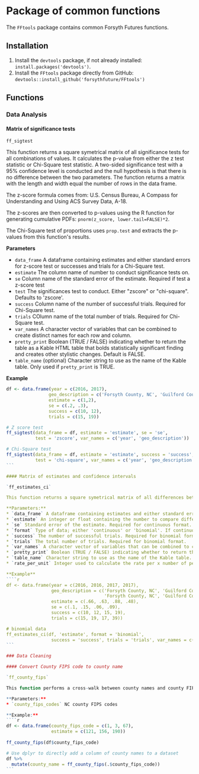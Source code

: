 # Package of common functions
The `FFtools` package contains common Forsyth Futures functions.

## Installation
1. Install the `devtools` package, if not already installed: `install.packages('devtools')`.
2. Install the `FFtools` package directly from GitHub:  `devtools::install_github('forsythfuture/FFtools')`

## Functions

### Data Analysis

#### Matrix of significance tests

`ff_sigtest`

This function returns a square symetrical matrix of all significance tests for all combinations of values. It calculates the p-value from either the z test statistic or Chi-Square test statistic. A two-sided significance test with a 95% confidence level is conducted and the null hypothesis is that there is no difference between the two parameters. The function returns a matrix with the length and width equal the number of rows in the data frame.

The z-score formula comes from:
U.S. Census Bureau, A Compass for Understanding and Using ACS Survey Data, A-18.

The z-scores are then converted to p-values using the R function for generating cumulative PDFs: `pnorm(z_score, lower.tail=FALSE)*2`.

The Chi-Square test of proportions uses `prop.test` and extracts the p-values from this function's results.

**Parameters**
* `data_frame` A dataframe containing estimates and either standard errors for z-score test or successes and trials for a Chi-Square test.
* `estimate` The column name of number to conduct significance tests on.
* `se` Column name of the standard error of the estimate. Required if test a z-score test
* `test` The significances test to conduct. Either "zscore" or "chi-square". Defaults to 'zscore'.
* `success` Column name of the number of successful trials. Required for Chi-Square test.
* `trials` COlumn name of the total number of trials. Required for Chi-Square test.
* `var_names` A character vector of variables that can be combined to create distinct names for each row and column.
* `pretty_print` Boolean (TRUE / FALSE) indicating whether to return the table as a Kable HTML table that bolds statistically significant finding and creates other stylistic changes. Default is FALSE.
* `table_name` (optional) Character string to use as the name of the Kable table. Only used if `pretty_print` is TRUE.

**Example**

````r
df <- data.frame(year = c(2016, 2017),
                geo_description = c('Forsyth County, NC', 'Guilford County, NC'),
                estimate = c(1,2),
                se = c(.2, .3),
                success = c(10, 12),
                trials = c(15, 19))

# Z score test
ff_sigtest(data_frame = df, estimate = 'estimate', se = 'se',
           test = 'zscore', var_names = c('year', 'geo_description'))

# Chi-Square test
ff_sigtest(data_frame = df, estimate = 'estimate', success = 'success', trials = 'trials',
           test = 'chi-square', var_names = c('year', 'geo_description'))
```

#### Matrix of estimates and confidence intervals

`ff_estimates_ci`

This function returns a square symetrical matrix of all differences between all combinations of rows, along with the 95 percent confidence interval of the difference. For binomial (categorical) datasets, the difference is the percentile difference.

**Parameters:**
* `data_frame` A dataframe containing estimates and either standard errors for continuous data or successes and trials for binomial data.
* `estimate` An integer or float containing the number to compare differences. Required for continuous format.
* `se` Standard error of the estimate. Required for continuous format.
* `format` Type of data; either 'continuous' or 'binomial'. If continuous, the `estimate` columns is used to generate differences. If binomial, the `success` and `trials` columns are used. Default is continuous.
* `success` The number of successful trials. Required for binomial format.
* `trials` The total number of trials. Required for binomial format.
* `var_names` A character vector of variables that can be combined to create distinct names for each row and column.
* `pretty_print` Boolean (TRUE / FALSE) indicating whether to return the table as a Kable HTML table that bolds statistically significant finding and creates other stylistic changes. Default is FALSE.
* `table_name` Character string to use as the name of the Kable table. Only used if `pretty_print` is TRUE.
* `rate_per_unit` Integer used to calculate the rate per x number of people. For example, the crime rate is the number of crimes per 100,000 people, so 100,000 would be entered. Defaults to 1, which is no adjustment. Only used if format equals 'binomial'.

**Example**
````r
df <- data.frame(year = c(2016, 2016, 2017, 2017),
                 geo_description = c('Forsyth County, NC', 'Guilford County, NC',
                                     'Forsyth County, NC', 'Guilford County, NC'),
                 estimate = c(.66, .63, .88, .48),
                 se = c(.1, .15, .06, .09),
                 success = c(10, 12, 15, 19),
                 trials = c(15, 19, 17, 39))

# binomial data
ff_estimates_ci(df, 'estimate', format = 'binomial',
                 success = 'success', trials = 'trials', var_names = c('year', 'geo_description'))
```

### Data Cleaning

#### Convert County FIPS code to county name

`ff_county_fips`

This function performs a cross-walk between county names and county FIPS codes. It takes NC county FIPS codes and input and outputs the county name.

**Parameters:**
* `county_fips_codes` NC county FIPS codes

**Example:**
````r
df <- data.frame(county_fips_code = c(1, 3, 67),
                 estimate = c(121, 156, 190))
                 
ff_county_fips(df$county_fips_code)

# Use dplyr to directly add a column of county names to a dataset
df %>%
  mutate(county_name = ff_county_fips(.$county_fips_code))
```
